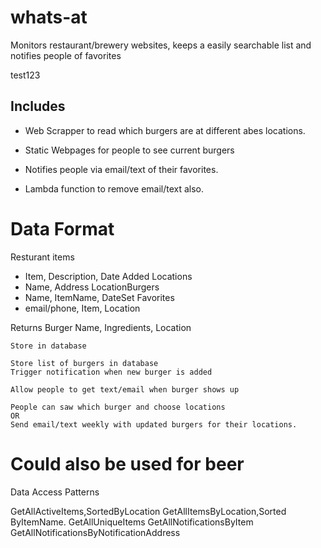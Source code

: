 # whats-at
Monitors  restaurant/brewery websites, keeps a easily searchable list and notifies people of favorites

test123

## Includes 
- Web Scrapper to read which burgers are at different abes locations.

- Static Webpages for people to see current burgers

- Notifies people via email/text of their favorites.

- Lambda function to remove email/text also.

# Data Format

Resturant items
- Item, Description, Date Added
Locations
- Name, Address 
LocationBurgers
- Name, ItemName, DateSet
Favorites
- email/phone, Item, Location

Returns 
	Burger Name, Ingredients, Location

	Store in database

	Store list of burgers in database
	Trigger notification when new burger is added

	Allow people to get text/email when burger shows up

	People can saw which burger and choose locations
	OR
	Send email/text weekly with updated burgers for their locations.

# Could also be used for beer


Data Access Patterns

GetAllActiveItems,SortedByLocation
GetAllItemsByLocation,Sorted ByItemName.
GetAllUniqueItems
GetAllNotificationsByItem
GetAllNotificationsByNotificationAddress


